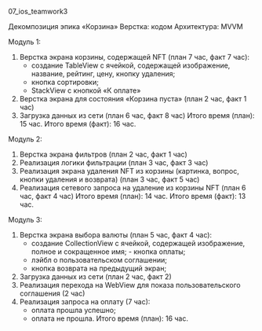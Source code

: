 07_ios_teamwork3

Декомпозиция эпика «Корзина»
Верстка: кодом 
Архитектура: MVVM

Модуль 1:
1. Верстка экрана корзины, содержащей NFT (план 7 час, факт 7 час):
    * создание TableView с ячейкой, содержащей изображение, название, рейтинг, цену, кнопку удаления;
    * кнопка сортировки;
    * StackView с кнопкой «К оплате»
2. Верстка экрана для состояния «Корзина пуста» (план 2 час, факт 1 час)
3. Загрузка данных из сети (план 6 час, факт 8 час)
Итого время (план): 15 час. 
Итого время (факт): 16 час.

Модуль 2:
1. Верстка экрана фильтров (план 2 час, факт 1 час)
2. Реализация логики фильтрации (план 3 час, факт 3 час)
3. Реализация экрана удаления NFT из корзины (картинка, вопрос, кнопки удаления и возврата) (план 3 час, факт 5 час)
4. Реализация сетевого запроса на удаление из корзины NFT (план 6 час, факт 4 час)
Итого время (план): 14 час. 
Итого время (факт): 13 час.

Модуль 3:
1. Верстка экрана выбора валюты (план 5 час, факт 4 час): 
    * создание CollectionView с ячейкой, содержащей изображение, полное и сокращенное имя; - кнопка оплаты;
    * лэйбл о пользовательском соглашении;
    * кнопка возврата на предыдущий экран;
2. Загрузка данных из сети (план 2 час, факт 2)
3. Реализация перехода на WebView для показа пользовательского соглашения (2 час)
4. Реализация запроса на оплату (7 час): 
    * оплата прошла успешно;
    * оплата не прошла. 
Итого время (план): 16 час. 
